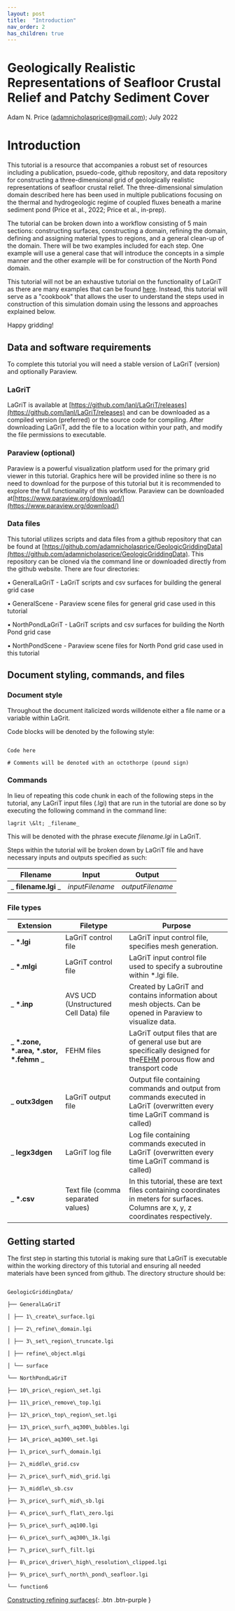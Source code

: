 ```yaml
---
layout: post
title:  "Introduction"
nav_order: 2
has_children: true
---
```


# Geologically Realistic Representations of Seafloor Crustal Relief and Patchy Sediment Cover

Adam N. Price (adamnicholasprice@gmail.com); July 2022

# Introduction

This tutorial is a resource that accompanies a robust set of resources including a publication, psuedo-code, github repository, and data repository for constructing a three-dimensional grid of geologically realistic representations of seafloor crustal relief. The three-dimensional simulation domain described here has been used in multiple publications focusing on the thermal and hydrogeologic regime of coupled fluxes beneath a marine sediment pond (Price et al., 2022; Price et al., in-prep).

The tutorial can be broken down into a workflow consisting of 5 main sections: constructing surfaces, constructing a domain, refining the domain, defining and assigning material types to regions, and a general clean-up of the domain. There will be two examples included for each step. One example will use a general case that will introduce the concepts in a simple manner and the other example will be for construction of the North Pond domain.

This tutorial will not be an exhaustive tutorial on the functionality of LaGriT as there are many examples that can be found [here](https://lanl.github.io/LaGriT/pages/tutorial/index.html). Instead, this tutorial will serve as a &quot;cookbook&quot; that allows the user to understand the steps used in construction of this simulation domain using the lessons and approaches explained below.

Happy gridding!

## Data and software requirements

To complete this tutorial you will need a stable version of LaGriT (version) and optionally Paraview.

### LaGriT

LaGriT is available at [https://github.com/lanl/LaGriT/releases](https://github.com/lanl/LaGriT/releases) and can be downloaded as a compiled version (preferred) or the source code for compiling. After downloading LaGriT, add the file to a location within your path, and modify the file permissions to executable.

### Paraview (optional)

Paraview is a powerful visualization platform used for the primary grid viewer in this tutorial. Graphics here will be provided inline so there is no need to download for the purpose of this tutorial but it is recommended to explore the full functionality of this workflow. Paraview can be downloaded at[https://www.paraview.org/download/](https://www.paraview.org/download/)

### Data files

This tutorial utilizes scripts and data files from a github repository that can be found at [https://github.com/adamnicholasprice/GeologicGriddingData](https://github.com/adamnicholasprice/GeologicGriddingData). This repository can be cloned via the command line or downloaded directly from the github website. There are four directories:

• GeneralLaGriT - LaGriT scripts and csv surfaces for building the general grid case

• GeneralScene - Paraview scene files for general grid case used in this tutorial

• NorthPondLaGriT - LaGriT scripts and csv surfaces for building the North Pond grid case

• NorthPondScene - Paraview scene files for North Pond grid case used in this tutorial

## Document styling, commands, and files

### Document style

Throughout the document italicized words willdenote either a file name or a variable within LaGrit.

Code blocks will be denoted by the following style:

```

Code here

# Comments will be denoted with an octothorpe (pound sign)

```
### Commands
In lieu of repeating this code chunk in each of the following steps in the tutorial, any LaGriT input files (.lgi) that are run in the tutorial are done so by executing the following command in the command line:
```
lagrit \&lt; _filename_
```

This will be denoted with the phrase execute _filename.lgi_ in LaGriT.

Steps within the tutorial will be broken down by LaGriT file and have necessary inputs and outputs specified as such:

| **FIlename** | **Input** | **Output** |
| --- | --- | --- |
| _ **filename.lgi** _ | _inputFilename_ | _outputFilename_ |

### File types

| **Extension** | **Filetype** | **Purpose** |
| --- | --- | --- |
| _ **\*.lgi** | LaGriT control file | LaGriT input control file, specifies mesh generation. |
| _ **\*.mlgi** | LaGriT control file | LaGriT input control file used to specify a subroutine within \*.lgi file. |
| _ **\*.inp** | AVS UCD (Unstructured Cell Data) file | Created by LaGriT and contains information about mesh objects. Can be opened in Paraview to visualize data. |
| _ **\*.zone, \*.area, \*.stor, \*.fehmn** _ | FEHM files | LaGriT output files that are of general use but are specifically designed for the[FEHM](http://fehm.lanl.gov/) porous flow and transport code |
| _ **outx3dgen** | LaGriT output file | Output file containing commands and output from commands executed in LaGriT (overwritten every time LaGriT command is called) |
| _ **legx3dgen** | LaGriT log file | Log file containing commands executed in LaGriT (overwritten every time LaGriT command is called) |
| _ **\*.csv** | Text file (comma separated values) | In this tutorial, these are text files containing coordinates in meters for surfaces. Columns are x, y, z coordinates respectively. |

##

## Getting started

The first step in starting this tutorial is making sure that LaGriT is executable within the working directory of this tutorial and ensuring all needed materials have been synced from github. The directory structure should be:

```

GeologicGriddingData/

├── GeneralLaGriT

│ ├── 1\_create\_surface.lgi

│ ├── 2\_refine\_domain.lgi

│ ├── 3\_set\_region\_truncate.lgi

│ ├── refine\_object.mlgi

│ └── surface

└── NorthPondLaGriT

├── 10\_price\_region\_set.lgi

├── 11\_price\_remove\_top.lgi

├── 12\_price\_top\_region\_set.lgi

├── 13\_price\_surf\_aq300\_bubbles.lgi

├── 14\_price\_aq300\_set.lgi

├── 1\_price\_surf\_domain.lgi

├── 2\_middle\_grid.csv

├── 2\_price\_surf\_mid\_grid.lgi

├── 3\_middle\_sb.csv

├── 3\_price\_surf\_mid\_sb.lgi

├── 4\_price\_surf\_flat\_zero.lgi

├── 5\_price\_surf\_aq100.lgi

├── 6\_price\_surf\_aq300\_1k.lgi

├── 7\_price\_surf\_filt.lgi

├── 8\_price\_driver\_high\_resolution\_clipped.lgi

├── 9\_price\_surf\_north\_pond\_seafloor.lgi

└── function6

```
[Constructing refining surfaces](http://adamnicholasprice.github.io/GeologicGriddingTutorial/02_surfaces.html){: .btn .btn-purple }
